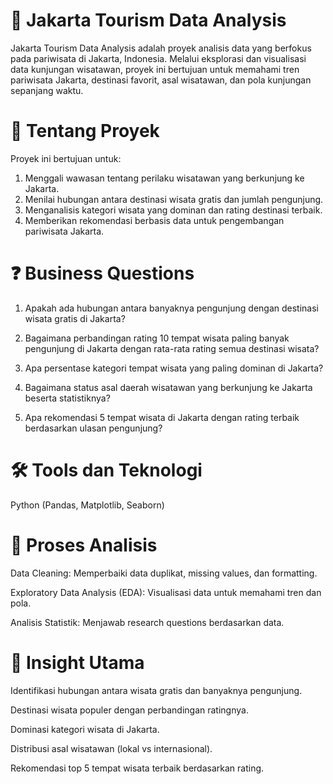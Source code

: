 # **🌆 Jakarta Tourism Data Analysis**
Jakarta Tourism Data Analysis adalah proyek analisis data yang berfokus pada pariwisata di Jakarta, Indonesia.
Melalui eksplorasi dan visualisasi data kunjungan wisatawan, proyek ini bertujuan untuk memahami tren pariwisata Jakarta, destinasi favorit, asal wisatawan, dan pola kunjungan sepanjang waktu.


# **🧩 Tentang Proyek**
Proyek ini bertujuan untuk:
1. Menggali wawasan tentang perilaku wisatawan yang berkunjung ke Jakarta.
2. Menilai hubungan antara destinasi wisata gratis dan jumlah pengunjung.
3. Menganalisis kategori wisata yang dominan dan rating destinasi terbaik.
4. Memberikan rekomendasi berbasis data untuk pengembangan pariwisata Jakarta.

# **❓ Business Questions**
1. Apakah ada hubungan antara banyaknya pengunjung dengan destinasi wisata gratis di Jakarta?

2. Bagaimana perbandingan rating 10 tempat wisata paling banyak pengunjung di Jakarta dengan rata-rata rating semua destinasi wisata?

3. Apa persentase kategori tempat wisata yang paling dominan di Jakarta?

4. Bagaimana status asal daerah wisatawan yang berkunjung ke Jakarta beserta statistiknya?

5. Apa rekomendasi 5 tempat wisata di Jakarta dengan rating terbaik berdasarkan ulasan pengunjung?


# **🛠️ Tools dan Teknologi**
Python (Pandas, Matplotlib, Seaborn)

# **🔎 Proses Analisis**
Data Cleaning: Memperbaiki data duplikat, missing values, dan formatting.

Exploratory Data Analysis (EDA): Visualisasi data untuk memahami tren dan pola.

Analisis Statistik: Menjawab research questions berdasarkan data.


# **🚀 Insight Utama**
Identifikasi hubungan antara wisata gratis dan banyaknya pengunjung.

Destinasi wisata populer dengan perbandingan ratingnya.

Dominasi kategori wisata di Jakarta.

Distribusi asal wisatawan (lokal vs internasional).

Rekomendasi top 5 tempat wisata terbaik berdasarkan rating.
